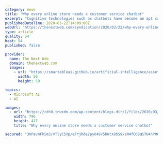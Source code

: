 ```yaml
---
category: news
title: "Why every online store needs a customer service chatbot"
excerpt: "Cognitive technologies such as chatbots have become an apt candidate for end-use ... Some of the biggest names, such as Facebook, Microsoft, and Google, have already embraced chatbots to hone their skills to serve a vast number of customers at one go and provide organizations leeway to customize based on their specifications."
publishedDateTime: 2020-03-22T14:09:00Z
webUrl: "https://thenextweb.com/syndication/2020/03/22/why-every-online-store-needs-a-customer-service-chatbot/"
type: article
quality: 54
heat: 54
published: false

provider:
  name: The Next Web
  domain: thenextweb.com
  images:
    - url: "https://smartableai.github.io/artificial-intelligence/assets/images/organizations/thenextweb.com-50x50.jpg"
      width: 50
      height: 50

topics:
  - Microsoft AI
  - AI

images:
  - url: "https://cdn0.tnwcdn.com/wp-content/blogs.dir/1/files/2020/03/1-16-796x417.jpg"
    width: 796
    height: 417
    title: "Why every online store needs a customer service chatbot"

secured: "3mPavmFkSm3/VTlyC5Vp/eFYjhde2py049V5bWcX8bS9xsR4fCO8QSTU4hPRQivDTDGGv8byQf/p3L91XmwKFh9JJGHi3Odj1tF8rFiGplNcf6coz7PsfXppItw8K93ipE+yB7DQ5PIFQyIB7gdGm0vtgp69RTUg1g+w7UX2tGDbg/DNWFG+yev7Ve9hrPqoIoOFlaZt76ibV72YVMCnlXyuvfOKFsfsDU3/Gt62IIJWoPxCeOlpfFbQ4zDckHv5sXaKM1V8/1VRHFdLW5uX7GODrDnG+srBCkV/CnsIz25PVK/DKamLLsWwD9oDwEUy;4Q4OxTBkQTQNGwOiCslDIg=="
---
```


